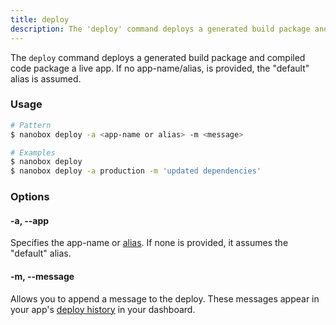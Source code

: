 ```yaml
---
title: deploy
description: The 'deploy' command deploys a generated build package and compiled code package a live app.
---
```


The `deploy` command deploys a generated build package and compiled code package a live app. If no app-name/alias, is provided, the "default" alias is assumed.

### Usage
```bash
# Pattern
$ nanobox deploy -a <app-name or alias> -m <message>

# Examples
$ nanobox deploy
$ nanobox deploy -a production -m 'updated dependencies'
```

### Options
#### -a, --app
Specifies the app-name or [alias](/cli/link/). If none is provided, it assumes the "default" alias.

#### -m, --message
Allows you to append a message to the deploy. These messages appear in your app's [deploy history](/production-management/deploy-history/) in your dashboard.
